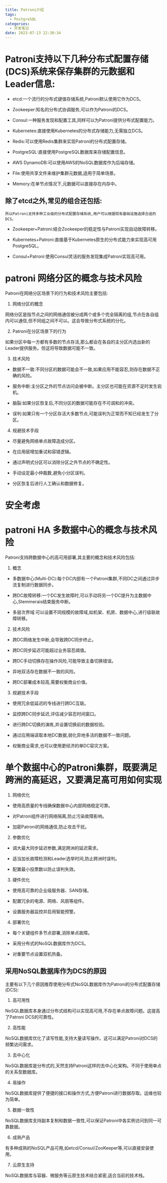 ```yaml
---
title: Patroni介绍
tags:
  - PostgreSQL
categories:
  - 开发笔记 
date: 2023-07-13 22:30:34
---
```


# Patroni支持以下几种分布式配置存储(DCS)系统来保存集群的元数据和Leader信息:

- etcd:一个流行的分布式键值存储系统,Patroni默认使用它作为DCS。

- Zookeeper:知名的分布式协调服务,可以作为Patroni的DCS。

- Consul:一种服务发现和配置工具,同样可以为Patroni提供分布式配置能力。

- Kubernetes:直接使用Kubernetes的分布式存储能力,无需独立DCS。

- Redis:可以使用Redis集群来实现Patroni的分布式配置存储。

- PostgreSQL:直接使用PostgreSQL数据库来存储配置信息。

- AWS DynamoDB:可以使用AWS的NoSQL数据库作为后端存储。

- File:使用共享文件来维护集群元数据,适用于简单场景。

- Memory:在单节点情况下,元数据可以直接存在内存中。

## 除了etcd之外,常见的组合还包括:
`所以Patroni支持多种工业级的分布式配置存储系统,用户可以根据现有基础设施选择合适的DCS。`

- Zookeeper+Patroni:结合Zookeeper的稳定性与Patroni实现自动故障转移。

- Kubernetes+Patroni:直接基于Kubernetes原生的分布式能力来实现高可用PostgreSQL。

- Consul+Patroni:使用Consul灵活的服务发现集成Patroni实现高可用。



# patroni 网络分区的概念与技术风险
Patroni在网络分区场景下的行为和技术风险主要包括:

1. 网络分区的概念

网络分区是指节点之间的网络通信被分成两个或多个完全隔离的组,节点在各自组内可以通信,但不同组之间不可以。这会导致分布式系统的分化。

2. Patroni在分区场景下的行为

如果分区中每一方都有多数的节点存活,那么都会在各自的主分区内选出新的Leader提供服务。但这将导致数据可能不一致。

3. 技术风险

- 数据不一致:不同分区的数据可能会不一致,如果应用不能容忍,则存在数据不正确的风险。

- 服务中断:主分区之外的节点访问会被中断。主分区也可能在资源不足时发生宕机。

- 脑裂:如果分区恢复后,不同分区的数据可能存在不可调和的冲突。

- 误判:如果只有一个分区存活大多数节点,可能误判为正常而不知已经发生了分区。

4. 规避技术手段

- 尽量避免网络单点故障造成分区。

- 在应用层增加重试和容错逻辑。

- 通过声明式分区可以消除分区之外节点的不确定性。

- 手动设定最小仲裁数,避免小分区误判。

- 分区恢复后进行人工确认和数据修复。



# 安全考虑

# patroni HA 多数据中心的概念与技术风险

Patroni支持跨数据中心的高可用部署,其主要的概念和技术风险包括:

1. 概念

- 多数据中心(Multi-DC):每个DC内部有一个Patroni集群,不同DC之间通过异步流复制进行数据同步。

- 跨DC故障转移:一个DC发生故障时,可以手动将另一个DC提升为主数据中心,Stemmerais结束服务中断。

- 多层次界域:可以设置不同规模的故障域,如机架、机房、数据中心,进行级联故障转移。

2. 技术风险 

- 跨DC网络发生中断,会导致跨DC同步终止。

- 跨DC同步延迟可能超过业务容忍阈值。

- 跨DC手动切换存在操作风险,可能导致主备切换错误。

- 异地双活存在数据不一致的风险。

- 跨DC部署成本较高,需要权衡商业价值。

3. 规避技术手段

- 使用冗余低延迟的专线进行跨DC互联。

- 监控跨DC同步延迟,评估减少容忍时间窗口。

- 进行跨DC切换的演练,并设置切换前的数据校验。

- 通过应用端读取本地DC数据,弱化异地多活的数据不一致问题。

- 权衡商业需求,也可以使用更经济的单DC容灾方案。

# 单个数据中心的Patroni集群，既要满足跨洲的高延迟，又要满足高可用如何实现

1. 网络优化

- 使用高质量的专线确保数据中心内部网络稳定可靠。

- 对Patroni组件进行网络隔离,防止污染故障影响。

- 加密Patroni的网络通信,防止攻击干扰。

2. 参数优化 

- 调大最大同步延迟参数,满足跨洲的延迟需求。

- 适当加长故障检测和Leader选举时间,防止跨洲时误判。

- 配置最小投票数以防止误判失效。

3. 硬件优化

- 使用高可靠的企业级服务器、SAN存储。

- 配置冗余的电源、网络、风扇等组件。

- 设置服务器监控并启用智能预警。

4. 部署优化

- 每个关键组件多节点部署,消除单点故障。

- 采用分布式的NoSQL数据库作为DCS。 

- 对重要节点设置双机热备。


##  采用NoSQL数据库作为DCS的原因
主要有以下几个原因推荐使用分布式NoSQL数据库作为Patroni的分布式配置存储(DCS):

1. 高可用性

NoSQL数据库本身通过分布式结构可以实现高可用,不存在单点故障问题。这提高了Patroni DCS的可靠性。

2. 高性能

NoSQL数据库优化了读写性能,支持大量读写操作。这可以满足Patroni对DCS的频繁访问需求。

3. 去中心化

NoSQL数据库是分布式的,天然支持Patroni这样的去中心化架构。不同于使用单点的关系型数据库。

4. 易操作

NoSQL数据库提供了便捷的接口和操作方式,方便Patroni进行数据存取。运维也较为简单。

5. 数据一致性

NoSQL数据库支持副本复制和数据一致性,可以保证Patroni中各实例访问到同一可靠数据。

6. 成熟产品

有多种成熟的NoSQL产品可用,如etcd/Consul/ZooKeeper等,可以直接安装使用。

7. 云原生支持

NoSQL数据库与容器、微服务等云原生技术结合紧密,适合当前的技术栈。
